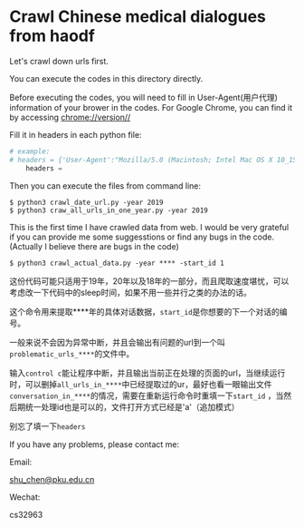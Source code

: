 # Crawl Chinese medical dialogues from haodf

Let's crawl down urls first.

You can execute the codes in this directory directly.

Before executing the codes, you will need to fill in User-Agent(用户代理) information of your brower in the codes. For Google Chrome, you can find it by accessing [chrome://version//](chrome://version//)

Fill it in headers in each python file:

```python
# example:
# headers = {'User-Agent':"Mozilla/5.0 (Macintosh; Intel Mac OS X 10_15_3) AppleWebKit/537.36 (KHTML, like Gecko) Chrome/80.0.3987.149 Safari/537.36"}
    headers = 
```

Then you can execute the files from command line:

```
$ python3 crawl_date_url.py -year 2019
$ python3 craw_all_urls_in_one_year.py -year 2019
```

This is the first time I have crawled data from web. I would be very grateful if you can provide me some suggesstions or find any bugs in the code. (Actually I believe there are bugs in the code)



```
$ python3 crawl_actual_data.py -year **** -start_id 1
```

这份代码可能只适用于19年，20年以及18年的一部分，而且爬取速度堪忧，可以考虑改一下代码中的sleep时间，如果不用一些并行之类的办法的话。

这个命令用来提取\****年的具体对话数据，`start_id`是你想要的下一个对话的编号。

一般来说不会因为异常中断，并且会输出有问题的url到一个叫`problematic_urls_****`的文件中。

输入`control c`能让程序中断，并且输出当前正在处理的页面的url，当继续运行时，可以删掉`all_urls_in_****`中已经提取过的ur，最好也看一眼输出文件`conversation_in_****`的情况，需要在重新运行命令时重填一下`start_id`	，当然后期统一处理id也是可以的，文件打开方式已经是'a'（追加模式）

别忘了填一下`headers`



If you have any problems, please contact me:

Email:

shu_chen@pku.edu.cn

Wechat:

cs32963



